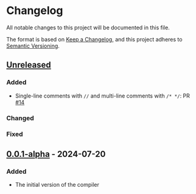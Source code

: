 # Changelog

All notable changes to this project will be documented in this file.

The format is based on [Keep a Changelog](https://keepachangelog.com/en/1.1.0/),
and this project adheres to [Semantic Versioning](https://semver.org/spec/v2.0.0.html).

## [Unreleased]

### Added

-   Single-line comments with `//` and multi-line comments with `/* */`: PR [#14](https://github.com/Guasrich/housify/pull/14)

### Changed

### Fixed

## [0.0.1-alpha] - 2024-07-20

### Added

-   The initial version of the compiler

[unreleased]: https://github.com/Gusarich/housify/compare/v0.0.1-alpha...HEAD
[0.0.1-alpha]: https://github.com/Gusarich/housify/releases/tag/v0.0.1-alpha
